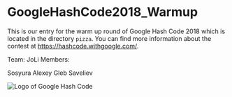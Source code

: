 # GoogleHashCode2018_Warmup

This is our entry for the warm up round of Google Hash Code 2018 which is located in the directory `pizza`.
You can find more information about the contest at https://hashcode.withgoogle.com/.

Team: JoLi
Members:

Sosyura Alexey
Gleb Saveliev

![Logo of Google Hash Code](https://hashcode.withgoogle.com/resources/logo/hashcode_hero.png)

